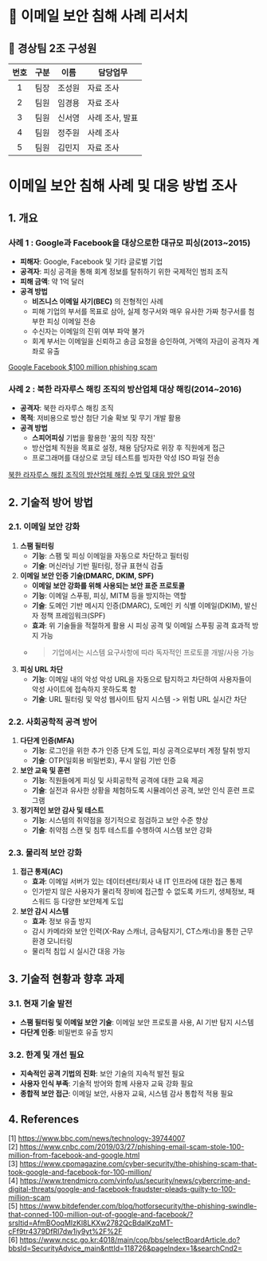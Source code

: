 # 📧 이메일 보안 침해 사례 리서치

## 👤 경상팀 2조 구성원 
|번호|구분|이름|담당업무|
|:-:|---|---|-------------|
|1|팀장|조성원|     자료 조사     |
|2|팀원|임경용|     자료 조사     |
|3|팀원|신서영|     사례 조사, 발표     |
|4|팀원|정주원|     사례 조사     |
|5|팀원|김민지|     자료 조사     |

# 이메일 보안 침해 사례 및 대응 방법 조사 

## 1. 개요

### **사례 1 : Google과 Facebook을 대상으로한 대규모 피싱(2013~2015)**

- **피해자**: Google, Facebook 및 기타 글로벌 기업
- **공격자**: 피싱 공격을 통해 회계 정보를 탈취하기 위한 국제적인 범죄 조직
- **피해 금액**: 약 1억 달러
- **공격 방법**
    - **비즈니스 이메일 사기(BEC)** 의 전형적인 사례
    - 피해 기업의 부서를 목표로 삼아, 실제 청구서와 매우 유사한 가짜 청구서를 첨부한 피싱 이메일 전송
    - 수신자는 이메일의 진위 여부 파악 불가
    - 회계 부서는 이메일을 신뢰하고 송금 요청을 승인하여, 거액의 자금이 공격자 계좌로 유출
  
[Google Facebook $100 million phishing scam](https://www.notion.so/Google-Facebook-100-million-phishing-scam-9b3ce00e34e54d72a622751c2f9d2e95?pvs=21)  

### **사례 2 : 북한 라자루스 해킹 조직의 방산업체 대상 해킹(2014~2016)** 

- **공격자**: 북한 라자루스 해킹 조직 
- **목적**: 저비용으로 방산 첨단 기술 확보 및 무기 개발 활용
- **공격 방법**
  - **스피어피싱** 기법을 활용한 '꿈의 직장 작전'
  - 방산업체 직원을 목표로 설정, 채용 담당자로 위장 후 직원에게 접근
  - 프로그래머를 대상으로 코딩 테스트를 빙자한 악성 ISO 파일 전송
  
[북한 라자루스 해킹 조직의 방산업체 해킹 수법 및 대응 방안 요약](https://www.notion.so/6431868a9fbc4180805553b92d2de564?pvs=21)  

## 2. **기술적 방어 방법**
### **2.1. 이메일 보안 강화**

1) **스팸 필터링**
    - **기능**: 스팸 및 피싱 이메일을 자동으로 차단하고 필터링
    - **기술**: 머신러닝 기반 필터링, 정규 표현식 검출
2) **이메일 보안 인증 기술(DMARC, DKIM, SPF)**
    - **이메일 보안 강화를 위해 사용되는 보안 표준 프로토콜**
    - **기능**: 이메일 스푸핑, 피싱, MITM 등을 방지하는 역할
    - **기술**: 도메인 기반 메시지 인증(DMARC), 도메인 키 식별 이메일(DKIM), 발신자 정책 프레임워크(SPF)
    - **효과**: 위 기술들을 적절하게 활용 시 피싱 공격 및 이메일 스푸핑 공격 효과적 방지 가능
    - > 기업에서는 시스템 요구사항에 따라 독자적인 프로토콜 개발/사용 가능
3) **피싱 URL 차단**
    - **기능**: 이메일 내의 악성 악성 URL을 자동으로 탐지하고 차단하여 사용자들이 악성 사이트에 접속하지 못하도록 함
    - **기술**: URL 필터링 및 악성 웹사이트 탐지 시스템 -> 위험 URL 실시간 차단

### **2.2. 사회공학적 공격 방어**

1) **다단계 인증(MFA)**
    - **기능**: 로그인을 위한 추가 인증 단계 도입, 피싱 공격으로부터 계정 탈취 방지
    - **기술**: OTP(일회용 비밀번호), 푸시 알림 기반 인증
2) **보안 교육 및 훈련**
    - **기능**: 직원들에게 피싱 및 사회공학적 공격에 대한 교육 제공
    - **기술**: 실전과 유사한 상황을 체험하도록 시뮬레이션 공격, 보안 인식 훈련 프로그램
3) **정기적인 보안 감사 및 테스트**
    - **기능**: 시스템의 취약점을 정기적으로 점검하고 보안 수준 향상
    - **기술**: 취약점 스캔 및 침투 테스트를 수행하여 시스템 보안 강화

### **2.3. 물리적 보안 강화**

1) **접근 통제(AC)**
   - **효과**: 이메일 서버가 있는 데이터센터/회사 내 IT 인프라에 대한 접근 통제
   - 인가받지 않은 사용자가 물리적 장비에 접근할 수 없도록 
     카드키, 생체정보, 패스워드 등 다양한 보안체계 도입
2) **보안 감시 시스템**
   - **효과**: 정보 유출 방지
   - 감시 카메라와 보안 인력(X-Ray 스캐너, 금속탐지기, CT스캐너)을 통한 근무 환경 모니터링
   - 물리적 침입 시 실시간 대응 가능

## 3. 기술적 현황과 향후 과제

### 3.1. **현재 기술 발전**

* **스팸 필터링 및 이메일 보안 기술**: 이메일 보안 프로토콜 사용, AI 기반 탐지 시스템
* **다단계 인증**: 비밀번호 유출 방지

### 3.2. **한계 및 개선 필요**

* **지속적인 공격 기법의 진화**: 보안 기술의 지속적 발전 필요
* **사용자 인식 부족**: 기술적 방어와 함께 사용자 교육 강화 필요
* **종합적 보안 접근**: 이메일 보안, 사용자 교육, 시스템 감사 통합적 적용 필요

## 4. References
[1] https://www.bbc.com/news/technology-39744007  
[2] https://www.cnbc.com/2019/03/27/phishing-email-scam-stole-100-million-from-facebook-and-google.html  
[3] https://www.cpomagazine.com/cyber-security/the-phishing-scam-that-took-google-and-facebook-for-100-million/  
[4] https://www.trendmicro.com/vinfo/us/security/news/cybercrime-and-digital-threats/google-and-facebook-fraudster-pleads-guilty-to-100-million-scam  
[5] https://www.bitdefender.com/blog/hotforsecurity/the-phishing-swindle-that-conned-100-million-out-of-google-and-facebook/?srsltid=AfmBOoqMIzKl8LKXw2782QcBdaIKzqMT-cFf9tr4379DfRl7dw1iy9yt%2F%2F  
[6] https://www.ncsc.go.kr:4018/main/cop/bbs/selectBoardArticle.do?bbsId=SecurityAdvice_main&nttId=118726&pageIndex=1&searchCnd2= 

